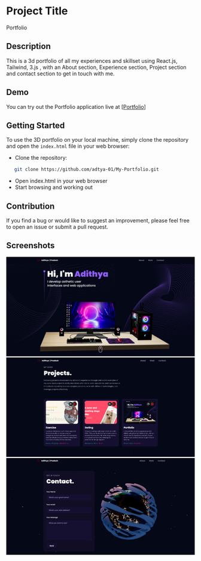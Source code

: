 # Project Title

Portfolio

## Description

This is a 3d portfolio of all my experiences and skillset using React.js, Tailwind, 3.js , with an About section, Experience section, Project section and contact section to get in touch with me.

## Demo

You can try out the Portfolio application live at [[Portfolio](https://my-3-portfolio.netlify.app/)]


## Getting Started

To use the 3D portfolio on your local machine, simply clone the repository and open the `index.html` file in your web browser:

- Clone the repository:


```bash
   git clone https://github.com/adtya-01/My-Portfolio.git
```
  - Open index.html in your web browser
  - Start browsing and working out

## Contribution

If you find a bug or would like to suggest an improvement, please feel free to open an issue or submit a pull request.

## Screenshots

<img src = portfolio.png>
<img src = project.png>
<img src = contact.png>

